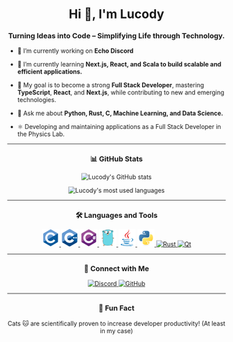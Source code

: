 <h1 align="center">Hi 👋, I'm Lucody</h1>
<h3 align="center">Turning Ideas into Code – Simplifying Life through Technology.</h3>

- 🔭 I’m currently working on **Echo Discord**

- 🌱 I’m currently learning **Next.js, React, and Scala to build scalable and efficient applications.**

- 🎯 My goal is to become a strong **Full Stack Developer**, mastering **TypeScript**, **React**, and **Next.js**, while contributing to new and emerging technologies.

- 💬 Ask me about **Python, Rust, C, Machine Learning, and Data Science.**

- ⚛️ Developing and maintaining applications as a Full Stack Developer in the Physics Lab.

---

<h3 align="center">📊 GitHub Stats</h3>
<p align="center">
  <img src="https://github-readme-stats.vercel.app/api?username=Lucody&show_icons=true&theme=radical" alt="Lucody's GitHub stats" width="49%"/>
</p>
<p align="center">
  <img src="https://github-readme-stats.vercel.app/api/top-langs/?username=Lucody&layout=compact&theme=radical" alt="Lucody's most used languages" width="49%"/>
</p>

---

<h3 align="center">🛠️ Languages and Tools</h3>
<p align="center">
  <a href="https://www.cprogramming.com/" target="_blank" rel="noreferrer"> 
    <img src="https://raw.githubusercontent.com/devicons/devicon/master/icons/c/c-original.svg" alt="C" width="40" height="40"/> 
  </a> 
  <a href="https://www.w3schools.com/cpp/" target="_blank" rel="noreferrer"> 
    <img src="https://raw.githubusercontent.com/devicons/devicon/master/icons/cplusplus/cplusplus-original.svg" alt="C++" width="40" height="40"/> 
  </a> 
  <a href="https://www.w3schools.com/cs/" target="_blank" rel="noreferrer"> 
    <img src="https://raw.githubusercontent.com/devicons/devicon/master/icons/csharp/csharp-original.svg" alt="C#" width="40" height="40"/> 
  </a> 
  <a href="https://golang.org" target="_blank" rel="noreferrer"> 
    <img src="https://raw.githubusercontent.com/devicons/devicon/master/icons/go/go-original.svg" alt="Go" width="40" height="40"/> 
  </a> 
  <a href="https://www.java.com" target="_blank" rel="noreferrer"> 
    <img src="https://raw.githubusercontent.com/devicons/devicon/master/icons/java/java-original.svg" alt="Java" width="40" height="40"/> 
  </a> 
  <a href="https://www.python.org" target="_blank" rel="noreferrer"> 
    <img src="https://raw.githubusercontent.com/devicons/devicon/master/icons/python/python-original.svg" alt="Python" width="40" height="40"/> 
  </a> 
  <a href="https://www.rust-lang.org" target="_blank" rel="noreferrer"> 
    <img src="https://upload.wikimedia.org/wikipedia/commons/d/d5/Rust_programming_language_black_logo.svg" alt="Rust" width="40" height="40"/> 
  </a> 
  <a href="https://www.qt.io" target="_blank" rel="noreferrer"> 
    <img src="https://upload.wikimedia.org/wikipedia/commons/0/0b/Qt_logo_2016.svg" alt="Qt" width="40" height="40"/> 
  </a> 
</p>

---

<h3 align="center">🤝 Connect with Me</h3>
<p align="center">
  <a href="https://discordapp.com/users/760814380689653810" target="_blank">
    <img src="https://en.logodownload.org/discord-logo/" alt="Discord">
  <a href="https://github.com/Lucody" target="_blank">
    <img src="https://img.shields.io/badge/GitHub-%2312100E.svg?style=for-the-badge&logo=github&logoColor=white" alt="GitHub"/>
  </a>
</p>

---

<h3 align="center">🎉 Fun Fact</h3>
<p align="center">
  Cats 🐱 are scientifically proven to increase developer productivity! (At least in my case)
</p>
